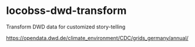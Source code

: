 # locobss-dwd-transform
Transform DWD data for customized story-telling

https://opendata.dwd.de/climate_environment/CDC/grids_germany/annual/